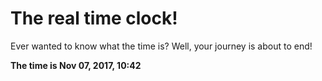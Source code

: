 # The real time clock!

Ever wanted to know what the time is? Well, your journey is about to end!

**The time is Nov 07, 2017, 10:42**